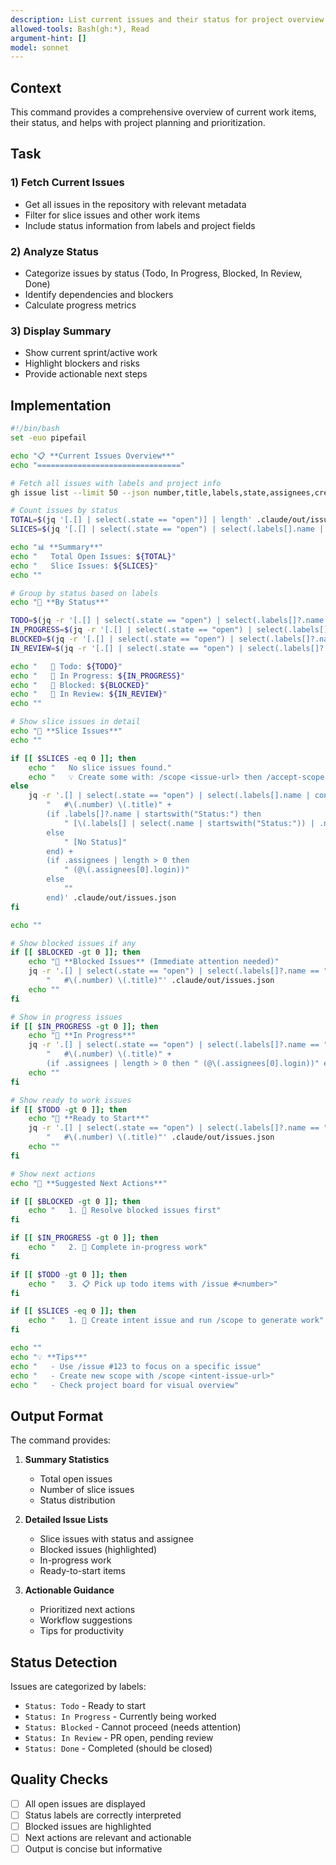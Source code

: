 ```yaml
---
description: List current issues and their status for project overview
allowed-tools: Bash(gh:*), Read
argument-hint: []
model: sonnet
---
```


## Context

This command provides a comprehensive overview of current work items, their status, and helps with project planning and prioritization.

## Task

### 1) Fetch Current Issues
- Get all issues in the repository with relevant metadata
- Filter for slice issues and other work items
- Include status information from labels and project fields

### 2) Analyze Status
- Categorize issues by status (Todo, In Progress, Blocked, In Review, Done)
- Identify dependencies and blockers
- Calculate progress metrics

### 3) Display Summary
- Show current sprint/active work
- Highlight blockers and risks
- Provide actionable next steps

## Implementation

```bash
#!/bin/bash
set -euo pipefail

echo "📋 **Current Issues Overview**"
echo "================================"

# Fetch all issues with labels and project info
gh issue list --limit 50 --json number,title,labels,state,assignees,createdAt,updatedAt > .claude/out/issues.json

# Count issues by status
TOTAL=$(jq '[.[] | select(.state == "open")] | length' .claude/out/issues.json)
SLICES=$(jq '[.[] | select(.state == "open") | select(.labels[].name | contains("slice"))] | length' .claude/out/issues.json)

echo "📊 **Summary**"
echo "   Total Open Issues: ${TOTAL}"
echo "   Slice Issues: ${SLICES}"
echo ""

# Group by status based on labels
echo "🔄 **By Status**"

TODO=$(jq -r '[.[] | select(.state == "open") | select(.labels[]?.name == "Status: Todo")] | length' .claude/out/issues.json)
IN_PROGRESS=$(jq -r '[.[] | select(.state == "open") | select(.labels[]?.name == "Status: In Progress")] | length' .claude/out/issues.json)
BLOCKED=$(jq -r '[.[] | select(.state == "open") | select(.labels[]?.name == "Status: Blocked")] | length' .claude/out/issues.json)
IN_REVIEW=$(jq -r '[.[] | select(.state == "open") | select(.labels[]?.name == "Status: In Review")] | length' .claude/out/issues.json)

echo "   📝 Todo: ${TODO}"
echo "   🔄 In Progress: ${IN_PROGRESS}"
echo "   🚫 Blocked: ${BLOCKED}"
echo "   👀 In Review: ${IN_REVIEW}"
echo ""

# Show slice issues in detail
echo "🎯 **Slice Issues**"
echo ""

if [[ $SLICES -eq 0 ]]; then
    echo "   No slice issues found."
    echo "   💡 Create some with: /scope <issue-url> then /accept-scope"
else
    jq -r '.[] | select(.state == "open") | select(.labels[].name | contains("slice")) | 
        "   #\(.number) \(.title)" +
        (if .labels[]?.name | startswith("Status:") then
            " [\(.labels[] | select(.name | startswith("Status:")) | .name | ltrimstr("Status: "))]"
        else
            " [No Status]"
        end) +
        (if .assignees | length > 0 then
            " (@\(.assignees[0].login))"
        else
            ""
        end)' .claude/out/issues.json
fi

echo ""

# Show blocked issues if any
if [[ $BLOCKED -gt 0 ]]; then
    echo "🚫 **Blocked Issues** (Immediate attention needed)"
    jq -r '.[] | select(.state == "open") | select(.labels[]?.name == "Status: Blocked") |
        "   #\(.number) \(.title)"' .claude/out/issues.json
    echo ""
fi

# Show in progress issues
if [[ $IN_PROGRESS -gt 0 ]]; then
    echo "🔄 **In Progress**"
    jq -r '.[] | select(.state == "open") | select(.labels[]?.name == "Status: In Progress") |
        "   #\(.number) \(.title)" +
        (if .assignees | length > 0 then " (@\(.assignees[0].login))" else "" end)' .claude/out/issues.json
    echo ""
fi

# Show ready to work issues
if [[ $TODO -gt 0 ]]; then
    echo "📝 **Ready to Start**"
    jq -r '.[] | select(.state == "open") | select(.labels[]?.name == "Status: Todo") |
        "   #\(.number) \(.title)"' .claude/out/issues.json
    echo ""
fi

# Show next actions
echo "🎯 **Suggested Next Actions**"

if [[ $BLOCKED -gt 0 ]]; then
    echo "   1. 🚨 Resolve blocked issues first"
fi

if [[ $IN_PROGRESS -gt 0 ]]; then
    echo "   2. 🏃 Complete in-progress work"
fi

if [[ $TODO -gt 0 ]]; then
    echo "   3. 📋 Pick up todo items with /issue #<number>"
fi

if [[ $SLICES -eq 0 ]]; then
    echo "   1. 🎯 Create intent issue and run /scope to generate work"
fi

echo ""
echo "💡 **Tips**"
echo "   - Use /issue #123 to focus on a specific issue"
echo "   - Create new scope with /scope <intent-issue-url>"
echo "   - Check project board for visual overview"
```

## Output Format

The command provides:

1. **Summary Statistics**
   - Total open issues
   - Number of slice issues  
   - Status distribution

2. **Detailed Issue Lists**
   - Slice issues with status and assignee
   - Blocked issues (highlighted)
   - In-progress work
   - Ready-to-start items

3. **Actionable Guidance**
   - Prioritized next actions
   - Workflow suggestions
   - Tips for productivity

## Status Detection

Issues are categorized by labels:
- `Status: Todo` - Ready to start
- `Status: In Progress` - Currently being worked
- `Status: Blocked` - Cannot proceed (needs attention)
- `Status: In Review` - PR open, pending review
- `Status: Done` - Completed (should be closed)

## Quality Checks

- [ ] All open issues are displayed
- [ ] Status labels are correctly interpreted
- [ ] Blocked issues are highlighted
- [ ] Next actions are relevant and actionable
- [ ] Output is concise but informative